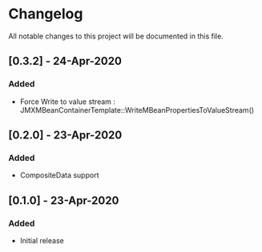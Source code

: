 # Changelog
All notable changes to this project will be documented in this file.

## [0.3.2] - 24-Apr-2020
### Added
- Force Write to value stream : JMXMBeanContainerTemplate::WriteMBeanPropertiesToValueStream()


## [0.2.0] - 23-Apr-2020
### Added
- CompositeData support 


## [0.1.0] - 23-Apr-2020
### Added
- Initial release
